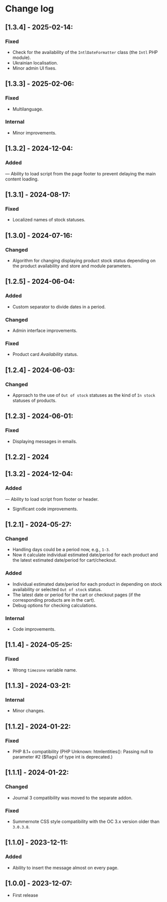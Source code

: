 # Change log

## [1.3.4] - 2025-02-14:
### Fixed
- Check for the availability of the `IntlDateFormatter` class (the `Intl` PHP module).
- Ukrainian localisation.
- Minor admin UI fixes.

## [1.3.3] - 2025-02-06:
### Fixed
- Multilanguage.
### Internal
- Minor improvements.

## [1.3.2] - 2024-12-04:
### Added
— Ability to load script from the page footer to prevent delaying the main content loading.

## [1.3.1] - 2024-08-17:
### Fixed
- Localized names of stock statuses.

## [1.3.0] - 2024-07-16:
### Changed
- Algorithm for changing displaying product stock status depending on the product availability and store and module parameters.

## [1.2.5] - 2024-06-04:
### Added
- Custom separator to divide dates in a period.
### Changed
- Admin interface improvements.
### Fixed
- Product card *Availability* status.

## [1.2.4] - 2024-06-03:
### Changed
- Approach to the use of `Out of stock` statuses as the kind of `In stock` statuses of products.

## [1.2.3] - 2024-06-01:
### Fixed
- Displaying messages in emails.

## [1.2.2] - 2024
## [1.3.2] - 2024-12-04:
### Added
— Ability to load script from footer or header.
- Significant code improvements.

## [1.2.1] - 2024-05-27:
### Changed
- Handling days could be a period now, e.g., `1-3`.
- Now it calculate individual estimated date/period for each product and the latest estimated date/period for cart/checkout.
### Added
- Individual estimated date/period for each product in depending on stock availability or selected `Out of stock` status.
- The latest date or period for the cart or checkout pages (if the corresponding products are in the cart).
- Debug options for checking calculations.
### Internal
- Code improvements.

## [1.1.4] - 2024-05-25:
### Fixed
- Wrong `timezone` variable name.

## [1.1.3] - 2024-03-21:
### Internal
- Minor changes.

## [1.1.2] - 2024-01-22:
### Fixed
- PHP 8.1+ compatibility (PHP Unknown:  htmlentities(): Passing null to parameter #2 ($flags) of type int is deprecated.)

## [1.1.1] - 2024-01-22:
### Changed
- Journal 3 compatibility was moved to the separate addon.
### Fixed
- Summernote CSS style compatibility with the OC 3.x version older than `3.0.3.8`.

## [1.1.0] - 2023-12-11:
### Added
- Ability to insert the message almost on every page.

## [1.0.0] - 2023-12-07:
- First release
